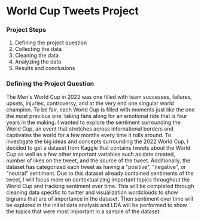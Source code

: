 # World Cup Tweets Project

### Project Steps
1. Defining the project question
2. Collecting the data
3. Cleaning the data
4. Analyzing the data
5. Results and conclusions

### Defining the Project Question
The Men's World Cup in 2022 was one filled with team successes, failures, upsets, injuries, controversy, and at the very end one singular world champion. To be fair, each World Cup is filled with moments just like the one the most previous one, taking fans along for an emotional ride that is four years in the making. I wanted to explore the sentiment surrounding the World Cup, an event that stretches across international borders and captivates the world for a few months every time it rolls around. To investigate the big ideas and concepts surrounding the 2022 World Cup, I decided to get a dataset from Kaggle that contains tweets about the World Cup as well as a few other important variables such as date created, number of likes on the tweet, and the source of the tweet. Additionally, the dataset has categorized each tweet as having a "positive", "negative", or "neutral" sentiment. Due to this dataset already contained sentiments of the tweet, I will focus more on contextualizing important topics throughout the World Cup and tracking sentiment over time. This will be completed through cleaning data specific to twitter and visualization wordclouds to show bigrams that are of importance in the dataset. Then sentiment over time will be explored in the initial data analysis and LDA will be performed to show the topics that were most important in a sample of the dataset.

